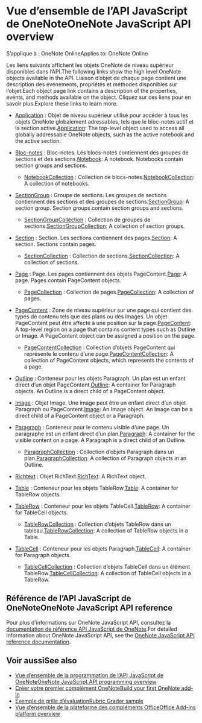 # <a name="onenote-javascript-api-overview"></a><span data-ttu-id="169ca-101">Vue d’ensemble de l’API JavaScript de OneNote</span><span class="sxs-lookup"><span data-stu-id="169ca-101">OneNote JavaScript API overview</span></span>

<span data-ttu-id="169ca-102">S’applique à : OneNote Online</span><span class="sxs-lookup"><span data-stu-id="169ca-102">Applies to: OneNote Online</span></span>

<span data-ttu-id="169ca-103">Les liens suivants affichent les objets OneNote de niveau supérieur disponibles dans l’API.</span><span class="sxs-lookup"><span data-stu-id="169ca-103">The following links show the high level OneNote objects available in the API.</span></span> <span data-ttu-id="169ca-104">Liaison d’objet de chaque page contient une description des événements, propriétés et méthodes disponibles sur l’objet.</span><span class="sxs-lookup"><span data-stu-id="169ca-104">Each object page link contains a description of the properties, events, and methods available on the object.</span></span> <span data-ttu-id="169ca-105">Cliquez sur ces liens pour en savoir plus.</span><span class="sxs-lookup"><span data-stu-id="169ca-105">Explore these links to learn more.</span></span> 
    
- <span data-ttu-id="169ca-106">[Application](/javascript/api/onenote/onenote.application) : Objet de niveau supérieur utilisé pour accéder à tous les objets OneNote globalement adressables, tels que le bloc-notes actif et la section active.</span><span class="sxs-lookup"><span data-stu-id="169ca-106">[Application](/javascript/api/onenote/onenote.application): The top-level object used to access all globally addressable OneNote objects, such as the active notebook and the active section.</span></span>

- <span data-ttu-id="169ca-p102">[Bloc-notes](/javascript/api/onenote/onenote.notebook) : Bloc-notes. Les blocs-notes contiennent des groupes de sections et des sections.</span><span class="sxs-lookup"><span data-stu-id="169ca-p102">[Notebook](/javascript/api/onenote/onenote.notebook): A notebook. Notebooks contain section groups and sections.</span></span>
    - <span data-ttu-id="169ca-109">[NotebookCollection](/javascript/api/onenote/onenote.notebookcollection) : Collection de blocs-notes.</span><span class="sxs-lookup"><span data-stu-id="169ca-109">[NotebookCollection](/javascript/api/onenote/onenote.notebookcollection): A collection of notebooks.</span></span>

- <span data-ttu-id="169ca-p103">[SectionGroup](/javascript/api/onenote/onenote.sectiongroup) : Groupe de sections. Les groupes de sections contiennent des sections et des groupes de sections.</span><span class="sxs-lookup"><span data-stu-id="169ca-p103">[SectionGroup](/javascript/api/onenote/onenote.sectiongroup): A section group. Section groups contain section groups and sections.</span></span>
    - <span data-ttu-id="169ca-112">[SectionGroupCollection](/javascript/api/onenote/onenote.sectiongroupcollection) : Collection de groupes de sections.</span><span class="sxs-lookup"><span data-stu-id="169ca-112">[SectionGroupCollection](/javascript/api/onenote/onenote.sectiongroupcollection): A collection of section groups.</span></span>

- <span data-ttu-id="169ca-p104">[Section](/javascript/api/onenote/onenote.section) : Section. Les sections contiennent des pages.</span><span class="sxs-lookup"><span data-stu-id="169ca-p104">[Section](/javascript/api/onenote/onenote.section): A section. Sections contain pages.</span></span>
    - <span data-ttu-id="169ca-115">[SectionCollection](/javascript/api/onenote/onenote.sectioncollection) : Collection de sections.</span><span class="sxs-lookup"><span data-stu-id="169ca-115">[SectionCollection](/javascript/api/onenote/onenote.sectioncollection): A collection of sections.</span></span>

- <span data-ttu-id="169ca-p105">[Page](/javascript/api/onenote/onenote.page) : Page. Les pages contiennent des objets PageContent.</span><span class="sxs-lookup"><span data-stu-id="169ca-p105">[Page](/javascript/api/onenote/onenote.page): A page. Pages contain PageContent objects.</span></span>
    - <span data-ttu-id="169ca-118">[PageCollection](/javascript/api/onenote/onenote.pagecollection) : Collection de pages.</span><span class="sxs-lookup"><span data-stu-id="169ca-118">[PageCollection](/javascript/api/onenote/onenote.pagecollection): A collection of pages.</span></span>

- <span data-ttu-id="169ca-p106">[PageContent](/javascript/api/onenote/onenote.pagecontent) : Zone de niveau supérieur sur une page qui contient des types de contenu tels que des plans ou des images. Un objet PageContent peut être affecté à une position sur la page.</span><span class="sxs-lookup"><span data-stu-id="169ca-p106">[PageContent](/javascript/api/onenote/onenote.pagecontent): A top-level region on a page that contains content types such as Outline or Image. A PageContent object can be assigned a position on the page.</span></span>
    - <span data-ttu-id="169ca-121">[PageContentCollection](/javascript/api/onenote/onenote.pagecontentcollection) : Collection d’objets PageContent qui représente le contenu d’une page.</span><span class="sxs-lookup"><span data-stu-id="169ca-121">[PageContentCollection](/javascript/api/onenote/onenote.pagecontentcollection): A collection of PageContent objects, which represents the contents of a page.</span></span>

- <span data-ttu-id="169ca-p107">[Outline](/javascript/api/onenote/onenote.outline) : Conteneur pour les objets Paragraph. Un plan est un enfant direct d’un objet PageContent.</span><span class="sxs-lookup"><span data-stu-id="169ca-p107">[Outline](/javascript/api/onenote/onenote.outline): A container for Paragraph objects. An Outline is a direct child of a PageContent object.</span></span>

- <span data-ttu-id="169ca-p108">[Image](/javascript/api/onenote/onenote.image) : Objet Image. Une image peut être un enfant direct d’un objet Paragraph ou PageContent.</span><span class="sxs-lookup"><span data-stu-id="169ca-p108">[Image](/javascript/api/onenote/onenote.image): An Image object. An Image can be a direct child of a PageContent object or a Paragraph.</span></span>

- <span data-ttu-id="169ca-p109">[Paragraph](/javascript/api/onenote/onenote.paragraph) : Conteneur pour le contenu visible d’une page. Un paragraphe est un enfant direct d’un plan.</span><span class="sxs-lookup"><span data-stu-id="169ca-p109">[Paragraph](/javascript/api/onenote/onenote.paragraph): A container for the visible content on a page. A Paragraph is a direct child of an Outline.</span></span>
    - <span data-ttu-id="169ca-128">[ParagraphCollection](/javascript/api/onenote/onenote.paragraphcollection) : Collection d’objets Paragraph dans un plan.</span><span class="sxs-lookup"><span data-stu-id="169ca-128">[ParagraphCollection](/javascript/api/onenote/onenote.paragraphcollection): A collection of Paragraph objects in an Outline.</span></span>

- <span data-ttu-id="169ca-129">[Richtext](/javascript/api/onenote/onenote.richtext) : Objet RichText.</span><span class="sxs-lookup"><span data-stu-id="169ca-129">[RichText](/javascript/api/onenote/onenote.richtext): A RichText object.</span></span>

- <span data-ttu-id="169ca-130">[Table](/javascript/api/onenote/onenote.table) : Conteneur pour les objets TableRow.</span><span class="sxs-lookup"><span data-stu-id="169ca-130">[Table](/javascript/api/onenote/onenote.table): A container for TableRow objects.</span></span>

- <span data-ttu-id="169ca-131">[TableRow](/javascript/api/onenote/onenote.tablerow) : Conteneur pour les objets TableCell.</span><span class="sxs-lookup"><span data-stu-id="169ca-131">[TableRow](/javascript/api/onenote/onenote.tablerow): A container for TableCell objects.</span></span>
    - <span data-ttu-id="169ca-132">[TableRowCollection](/javascript/api/onenote/onenote.tablerowcollection) : Collection d’objets TableRow dans un tableau.</span><span class="sxs-lookup"><span data-stu-id="169ca-132">[TableRowCollection](/javascript/api/onenote/onenote.tablerowcollection): A collection of TableRow objects in a Table.</span></span>
 
- <span data-ttu-id="169ca-133">[TableCell](/javascript/api/onenote/onenote.tablecell) : Conteneur pour les objets Paragraph.</span><span class="sxs-lookup"><span data-stu-id="169ca-133">[TableCell](/javascript/api/onenote/onenote.tablecell): A container for Paragraph objects.</span></span>
    - <span data-ttu-id="169ca-134">[TableCellCollection](/javascript/api/onenote/onenote.tablecellcollection) : Collection d’objets TableCell dans un élément TableRow.</span><span class="sxs-lookup"><span data-stu-id="169ca-134">[TableCellCollection](/javascript/api/onenote/onenote.tablecellcollection): A collection of TableCell objects in a TableRow.</span></span>

## <a name="onenote-javascript-api-reference"></a><span data-ttu-id="169ca-135">Référence de l’API JavaScript de OneNote</span><span class="sxs-lookup"><span data-stu-id="169ca-135">OneNote JavaScript API reference</span></span>

<span data-ttu-id="169ca-136">Pour plus d’informations sur OneNote JavaScript API, consultez la [documentation de référence API JavaScript de OneNote](/javascript/api/onenote).</span><span class="sxs-lookup"><span data-stu-id="169ca-136">For detailed information about OneNote JavaScript API, see the [OneNote JavaScript API reference documentation](/javascript/api/onenote).</span></span>

## <a name="see-also"></a><span data-ttu-id="169ca-137">Voir aussi</span><span class="sxs-lookup"><span data-stu-id="169ca-137">See also</span></span>

- [<span data-ttu-id="169ca-138">Vue d’ensemble de la programmation de l’API JavaScript de OneNote</span><span class="sxs-lookup"><span data-stu-id="169ca-138">OneNote JavaScript API programming overview</span></span>](https://docs.microsoft.com/office/dev/add-ins/onenote/onenote-add-ins-programming-overview)
- [<span data-ttu-id="169ca-139">Créer votre premier complément OneNote</span><span class="sxs-lookup"><span data-stu-id="169ca-139">Build your first OneNote add-in</span></span>](https://docs.microsoft.com/office/dev/add-ins/onenote/onenote-add-ins-getting-started)
- [<span data-ttu-id="169ca-140">Exemple de grille d’évaluation</span><span class="sxs-lookup"><span data-stu-id="169ca-140">Rubric Grader sample</span></span>](https://github.com/OfficeDev/OneNote-Add-in-Rubric-Grader)
- [<span data-ttu-id="169ca-141">Vue d’ensemble de la plateforme des compléments Office</span><span class="sxs-lookup"><span data-stu-id="169ca-141">Office Add-ins platform overview</span></span>](https://docs.microsoft.com/office/dev/add-ins/overview/office-add-ins)
